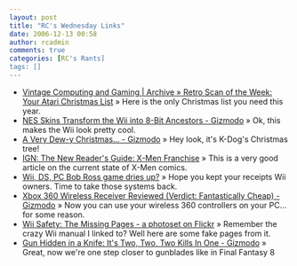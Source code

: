 ```yaml
---
layout: post
title: "RC's Wednesday Links"
date: 2006-12-13 00:58
author: rcadmin
comments: true
categories: [RC's Rants]
tags: []
---
```

<ul>
<li><a href="http://www.vintagecomputing.com/index.php/archives/245" title="Vintage Computing and Gaming | Archive &raquo; Retro Scan of the Week: Your Atari Christmas List">Vintage Computing and Gaming | Archive &raquo; Retro Scan of the Week: Your Atari Christmas List</a> &raquo; Here is the only Christmas list you need this year.</li>
<li><a href="http://www.gizmodo.com/gadgets/home-entertainment/nes-skins-transform-the-wii-into-8bit-ancestors-220904.php" title="NES Skins Transform the Wii into 8-Bit Ancestors - Gizmodo">NES Skins Transform the Wii into 8-Bit Ancestors - Gizmodo</a> &raquo; Ok, this makes the Wii look pretty cool.</li>
<li><a href="http://www.gizmodo.com/gadgets/gadgets/a-very-dewy-christmas-220549.php" title="A Very Dew-y Christmas... - Gizmodo">A Very Dew-y Christmas... - Gizmodo</a> &raquo; Hey look, it's K-Dog's Christmas tree!</li>
<li><a href="http://comics.ign.com/articles/749/749280p1.html" title="IGN: The New Reader's Guide: X-Men Franchise">IGN: The New Reader's Guide: X-Men Franchise</a> &raquo; This is a very good article on the current state of X-Men comics.</li>
<li><a href="http://www.gamespot.com/news/show_blog_entry.php?topic_id=25205086&amp;part=rss&amp;tag=gs_news&amp;subj=6162733" title="Wii, DS, PC Bob Ross game dries up?">Wii, DS, PC Bob Ross game dries up?</a> &raquo; Hope you kept your receipts Wii owners. Time to take those systems back.</li>
<li><a href="http://www.gizmodo.com/gadgets/peripherals/xbox-360-wireless-receiver-reviewed-verdict-fantastically-cheap-219573.php" title="Xbox 360 Wireless Receiver Reviewed (Verdict: Fantastically Cheap) - Gizmodo">Xbox 360 Wireless Receiver Reviewed (Verdict: Fantastically Cheap) - Gizmodo</a> &raquo; Now you can use your wireless 360 controllers on your PC... for some reason.</li>
<li><a href="http://www.flickr.com/photos/iconfactory/sets/72157594406897342/" title="Wii Safety: The Missing Pages - a photoset on Flickr">Wii Safety: The Missing Pages - a photoset on Flickr</a> &raquo; Remember the crazy Wii manual I linked to? Well here are some fake pages from it.</li>
<li><a href="http://www.gizmodo.com/gadgets/gadgets/gun-hidden-in-a-knife-its-two-two-two-kills-in-one-219363.php" title="Gun Hidden in a Knife: It's Two, Two, Two Kills In One - Gizmodo">Gun Hidden in a Knife: It's Two, Two, Two Kills In One - Gizmodo</a> &raquo; Great, now we're one step closer to gunblades like in Final Fantasy 8</li>
</ul>

